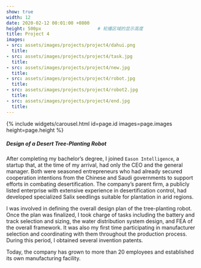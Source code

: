 ```yaml
---
show: true
width: 12
date: 2020-02-12 00:01:00 +0800
height: 500px                     # 轮播区域的显示高度
title: Project 4
images:
- src: assets/images/projects/project4/dahui.png
  title: 
- src: assets/images/projects/project4/task.jpg
  title: 
- src: assets/images/projects/project4/new.jpg
  title: 
- src: assets/images/projects/project4/robot.jpg
  title: 
- src: assets/images/projects/project4/robot2.jpg
  title: 
- src: assets/images/projects/project4/end.jpg
  title: 
---
```


<div class="card h-100 rounded-xl overflow-hidden">
  <!-- 轮播放在“卡片图像区域” -->
  <div class="card-img-top p-0" style="height: {{ page.height }}; overflow:hidden;">
    {% include widgets/carousel.html id=page.id images=page.images height=page.height %}
  </div>

<!-- <div>
  <img data-src="assets/images/projects/cross.png" class="lazy w-100 rounded-xl-top" src="{{ '/assets/images/empty_300x200.png' | relative_url }}"> -->
  
  <div class="card-body">
    <h5 class="card-title">Design of a Desert Tree-Planting Robot</h5>
    <p class="card-text">
      After completing my bachelor’s degree, I joined <code>Eason Intelligence</code>, a startup that, at the time of my arrival, had only the CEO and the general manager. Both were seasoned entrepreneurs who had already secured cooperation intentions from the Chinese and Saudi governments to support efforts in combating desertification. The company’s parent firm, a publicly listed enterprise with extensive experience in desertification control, had developed specialized Salix seedlings suitable for plantation in arid regions.
    </p>
    <p class="card-text">
      I was involved in defining the overall design plan of the tree-planting robot. Once the plan was finalized, I took charge of tasks including the battery and track selection and sizing, the water distribution system design, and FEA of the overall framework. It was also my first time participating in manufacturer selection and coordinating with them throughout the production process. During this period, I obtained several invention patents.
    </p>
    <p class="card-text">
      Today, the company has grown to more than 20 employees and established its own manufacturing facility.
    </p>
    <p class="card-text">
    </p>
  </div>
</div>
